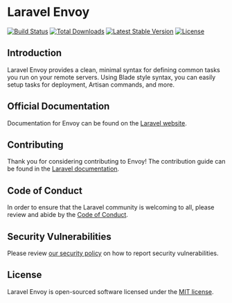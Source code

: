 # Laravel Envoy

<a href="https://github.com/laravel/envoy/actions"><img src="https://github.com/laravel/envoy/workflows/tests/badge.svg" alt="Build Status"></a>
<a href="https://packagist.org/packages/laravel/envoy"><img src="https://img.shields.io/packagist/dt/laravel/envoy" alt="Total Downloads"></a>
<a href="https://packagist.org/packages/laravel/envoy"><img src="https://img.shields.io/packagist/v/laravel/envoy" alt="Latest Stable Version"></a>
<a href="https://packagist.org/packages/laravel/envoy"><img src="https://img.shields.io/packagist/l/laravel/envoy" alt="License"></a>

## Introduction

Laravel Envoy provides a clean, minimal syntax for defining common tasks you run on your remote servers. Using Blade style syntax, you can easily setup tasks for deployment, Artisan commands, and more.

## Official Documentation

Documentation for Envoy can be found on the [Laravel website](https://laravel.com/docs/envoy).

## Contributing

Thank you for considering contributing to Envoy! The contribution guide can be found in the [Laravel documentation](https://laravel.com/docs/contributions).

## Code of Conduct

In order to ensure that the Laravel community is welcoming to all, please review and abide by the [Code of Conduct](https://laravel.com/docs/contributions#code-of-conduct).

## Security Vulnerabilities

Please review [our security policy](https://github.com/laravel/envoy/security/policy) on how to report security vulnerabilities.

## License

Laravel Envoy is open-sourced software licensed under the [MIT license](LICENSE.md).
